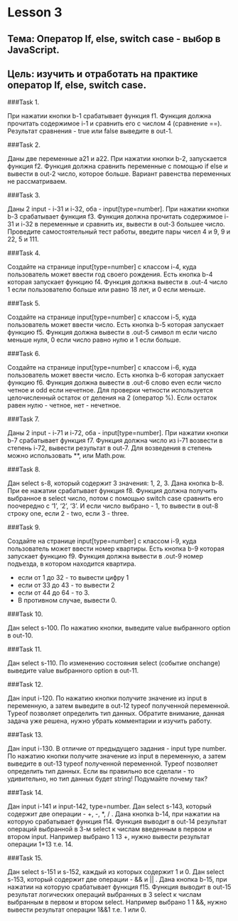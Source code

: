 # Lesson 3

## Тема: Оператор If, else, switch case - выбор в JavaScript.
## Цель: изучить и отработать на практике оператор If, else, switch case.


###Task 1.

При нажатии кнопки b-1 срабатывает функция f1. Функция должна прочитать содержимое i-1 и сравнить его с числом 4 (сравнение ==). Результат сравнения - true или false выведите в out-1.

###Task 2.

Даны две переменные a21 и a22. При нажатии кнопки b-2, запускается функция f2. Функция должна сравнить переменные с помощью if else и вывести в out-2 число, которое больше. Вариант равенства переменных не рассматриваем.

###Task 3.

Даны 2 input - i-31 и i-32, оба - input[type=number]. При нажатии кнопки b-3 срабатывает функция f3. Функция должна прочитать содержимое i-31 и i-32 в переменные и сравнить их, вывести в out-3 большее число.
Проведите самостоятельный тест работы, введите пары чисел 4 и 9, 9 и 22, 5 и 111.


###Task 4.

Создайте на странице input[type=number] с классом i-4, куда пользователь может ввести год своего рождения. Есть кнопка b-4 которая запускает функцию f4. Функция должна вывести в .out-4 число 1 если пользователю больше или равно 18 лет, и 0 если меньше.


###Task 5.

Создайте на странице input[type=number] с классом i-5, куда пользователь может ввести число. Есть кнопка b-5 которая запускает функцию f5. Функция должна вывести в .out-5 символ m если число меньше нуля, 0 если число равно нулю и 1 если больше.


###Task 6.

Создайте на странице input[type=number] с классом i-6, куда пользователь может ввести число. Есть кнопка b-6 которая запускает функцию f6. Функция должна вывести в .out-6 слово even если число четное и odd если нечетное. Для проверки четности используется целочисленный остаток от деления на 2 (оператор %). Если остаток равен нулю - четное, нет - нечетное.


###Task 7.

Даны 2 input - i-71 и i-72, оба - input[type=number]. При нажатии кнопки b-7 срабатывает функция f7. Функция должна число из i-71 возвести в степень i-72, вывести результат в out-7. Для возведения в степень можно использовать **, или Math.pow.


###Task 8.

Дан select s-8, который содержит 3 значения: 1, 2, 3. Дана кнопка b-8. При ее нажатии срабатывает функция f8. Функция должна получить выбранное в select число, потом с помощью switch case сравнить его поочередно с ‘1’, ‘2’, ‘3’. И если число выбрано - 1, то вывести в out-8 строку one, если 2 - two, если 3 - three.


###Task 9.

Создайте на странице input[type=number] с классом i-9, куда пользователь может ввести номер квартиры. Есть кнопка b-9 которая запускает функцию f9. Функция должна вывести в .out-9 номер подъезда, в котором находится квартира.

* если от 1 до 32 - то вывести цифру 1
* если от 33 до 43 - то вывести 2
* если от 44 до 64 - то 3.
* В противном случае, вывести 0.

###Task 10.

Дан select s-100. По нажатию кнопки, выведите value выбранного option в out-10.


###Task 11.

Дан select s-110. По изменению состояния select (событие onchange) выведите value выбранного option в out-11.



###Task 12.

Дан input i-120. По нажатию кнопки получите значение из input в переменную, а затем выведите в out-12 typeof полученной переменной. Typeof позволяет определить тип данных. Обратите внимание, данная задача уже решена, нужно убрать комментарии и изучить работу.


###Task 13.

Дан input i-130. В отличие от предыдущего задания - input type number. По нажатию кнопки получите значение из input в переменную, а затем выведите в out-13 typeof полученной переменной. Typeof позволяет определить тип данных. Если вы правильно все сделали - то удивительно, но тип данных будет string! Подумайте почему так?

###Task 14.

Дан input i-141 и input-142, type=number. Дан select s-143, который содержит две операции - +, -, *, / . Дана кнопка b-14, при нажатии на которую срабатывает функция f14. Функция выводит в out-14 результат операций выбранной в 3-м select к числам введенным в первом и втором input. Например выбрано 1 13 +, нужно вывести результат операции 1+13 т.е. 14.


###Task 15.

Дан select s-151 и s-152, каждый из которых содержит 1 и 0. Дан select s-153, который содержит две операции - && и || . Дана кнопка b-15, при нажатии на которую срабатывает функция f15. Функция выводит в out-15 результат логических операций выбранных в 3 select к числам выбранным в первом и втором select. Например выбрано 1 1 &&, нужно вывести результат операции 1&&1 т.е. 1 или 0.


